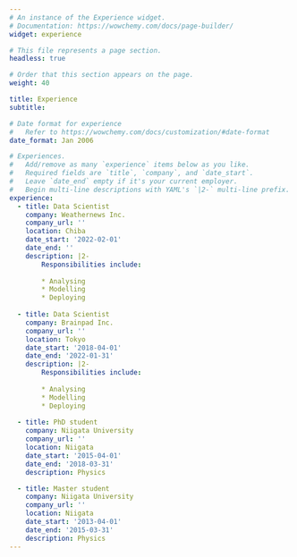 ```yaml
---
# An instance of the Experience widget.
# Documentation: https://wowchemy.com/docs/page-builder/
widget: experience

# This file represents a page section.
headless: true

# Order that this section appears on the page.
weight: 40

title: Experience
subtitle:

# Date format for experience
#   Refer to https://wowchemy.com/docs/customization/#date-format
date_format: Jan 2006

# Experiences.
#   Add/remove as many `experience` items below as you like.
#   Required fields are `title`, `company`, and `date_start`.
#   Leave `date_end` empty if it's your current employer.
#   Begin multi-line descriptions with YAML's `|2-` multi-line prefix.
experience:
  - title: Data Scientist
    company: Weathernews Inc.
    company_url: ''
    location: Chiba
    date_start: '2022-02-01'
    date_end: ''
    description: |2-
        Responsibilities include:
        
        * Analysing
        * Modelling
        * Deploying
        
  - title: Data Scientist
    company: Brainpad Inc.
    company_url: ''
    location: Tokyo
    date_start: '2018-04-01'
    date_end: '2022-01-31'
    description: |2-
        Responsibilities include:
        
        * Analysing
        * Modelling
        * Deploying
        
  - title: PhD student
    company: Niigata University
    company_url: ''
    location: Niigata
    date_start: '2015-04-01'
    date_end: '2018-03-31'
    description: Physics

  - title: Master student
    company: Niigata University
    company_url: ''
    location: Niigata
    date_start: '2013-04-01'
    date_end: '2015-03-31'
    description: Physics
---
```


